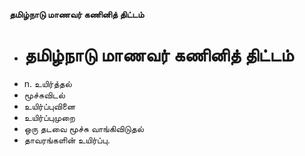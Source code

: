 **தமிழ்நாடு மாணவர் கணினித் திட்டம்**
- # தமிழ்நாடு மாணவர் கணினித் திட்டம்
- n. உயிர்த்தல்
- மூச்சுவிடல்
- உயிர்ப்புவினை
- உயிர்ப்புமுறை
- ஒரு தடவை மூச்சு வாங்கிவிடுதல்
- தாவரங்களின் உயிர்ப்பு.

